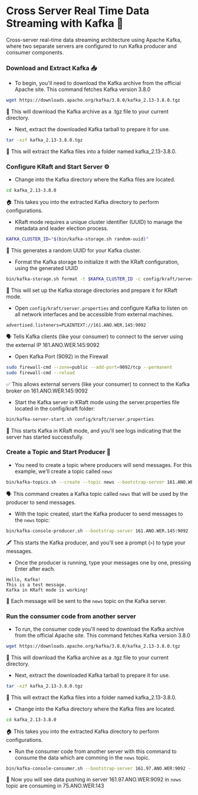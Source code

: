 # Cross Server Real Time Data Streaming with Kafka 🚀
Cross-server real-time data streaming architecture using Apache Kafka, where two separate servers are configured to run Kafka producer and consumer components.

### Download and Extract Kafka 📥

- To begin, you'll need to download the Kafka archive from the official Apache site. This command fetches Kafka version 3.8.0

```bash
wget https://downloads.apache.org/kafka/3.8.0/kafka_2.13-3.8.0.tgz
```
📂 This will download the Kafka archive as a .tgz file to your current directory.

- Next, extract the downloaded Kafka tarball to prepare it for use. 

```bash
tar -xzf kafka_2.13-3.8.0.tgz
```
📂 This will extract the Kafka files into a folder named kafka_2.13-3.8.0.

### Configure KRaft and Start Server ⚙️

- Change into the Kafka directory where the Kafka files are located.

```bash
cd kafka_2.13-3.8.0
```
🏠 This takes you into the extracted Kafka directory to perform configurations.

- KRaft mode requires a unique cluster identifier (UUID) to manage the metadata and leader election process.

```bash
KAFKA_CLUSTER_ID="$(bin/kafka-storage.sh random-uuid)"
```
🔑 This generates a random UUID for your Kafka cluster.

- Format the Kafka storage to initialize it with the KRaft configuration, using the generated UUID

```bash
bin/kafka-storage.sh format -t $KAFKA_CLUSTER_ID -c config/kraft/server.properties
```
💾 This will set up the Kafka storage directories and prepare it for KRaft mode.

- Open `config/kraft/server.properties` and configure Kafka to listen on all network interfaces and be accessible from external machines.

```text
advertised.listeners=PLAINTEXT://161.ANO.WER.145:9092
```
🗣️ Tells Kafka clients (like your consumer) to connect to the server using the external IP 161.ANO.WER.145:9092

- Open Kafka Port (9092) in the Firewall

```bash
sudo firewall-cmd --zone=public --add-port=9092/tcp --permanent
sudo firewall-cmd --reload
```
✅ This allows external servers (like your consumer) to connect to the Kafka broker on 161.ANO.WER.145:9092


- Start the Kafka server in KRaft mode using the server.properties file located in the config/kraft folder:

```bash
bin/kafka-server-start.sh config/kraft/server.properties
```
🚀 This starts Kafka in KRaft mode, and you'll see logs indicating that the server has started successfully.


### Create a Topic and Start Producer 📝

- You need to create a topic where producers will send messages. For this example, we'll create a topic called `news`

```bash
bin/kafka-topics.sh --create --topic news --bootstrap-server 161.ANO.WER.145:9092
```
🗣️ This command creates a Kafka topic called `news` that will be used by the producer to send messages.

- With the topic created, start the Kafka producer to send messages to the `news` topic:

```bash
bin/kafka-console-producer.sh --bootstrap-server 161.ANO.WER.145:9092 --topic news
```
🖋️ This starts the Kafka producer, and you'll see a prompt (`>`) to type your messages.

- Once the producer is running, type your messages one by one, pressing Enter after each.

```text
Hello, Kafka!
This is a test message.
Kafka in KRaft mode is working!
```
💬 Each message will be sent to the `news` topic on the Kafka server.

### Run the consumer code from another server

- To run, the consumer code you'll need to download the Kafka archive from the official Apache site. This command fetches Kafka version 3.8.0

```bash
wget https://downloads.apache.org/kafka/3.8.0/kafka_2.13-3.8.0.tgz
```
📂 This will download the Kafka archive as a .tgz file to your current directory.

- Next, extract the downloaded Kafka tarball to prepare it for use. 

```bash
tar -xzf kafka_2.13-3.8.0.tgz
```
📂 This will extract the Kafka files into a folder named kafka_2.13-3.8.0.

- Change into the Kafka directory where the Kafka files are located.

```bash
cd kafka_2.13-3.8.0
```
🏠 This takes you into the extracted Kafka directory to perform configurations.

- Run the consumer code from another server with this command to consume the data which are comming in the `news` topic.

```bash
bin/kafka-console-consumer.sh --bootstrap-server 161.97.ANO.WER:9092 --topic news --from-beginning
```
💬 Now you will see data pushing in server 161.97.ANO.WER:9092 in `news` topic are consuming in 75.ANO.WER.143


